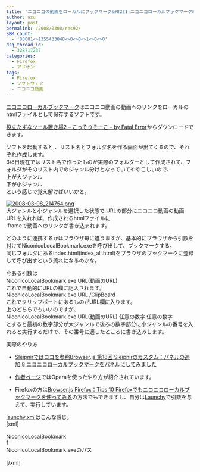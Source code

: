 ```yaml
---
title: 'ニコニコの動画をローカルにブックマーク&#8221;ニコニコローカルブックマーク&#8221;'
author: azu
layout: post
permalink: /2008/0308/res92/
SBM_count:
  - '00001<>1355433048<>0<>0<>1<>0<>0'
dsq_thread_id:
  - 328717237
categories:
  - Firefox
  - アドオン
tags:
  - Firefox
  - ソフトウェア
  - ニコニコ動画
---
```

<p><a href="http://fatalerrorjp.blog27.fc2.com/blog-category-11.html">ニコニコローカルブックマーク</a>はニコニコ動画の動画へのリンクをローカルのhtmlファイルとして保存するソフトです。</p>
<p><a href="http://my.opera.com/Fatal%20Error/blog/show.dml/1395069">役立たずなツール置き場2 &#8211; こっそりそーこ &#8211; by Fatal Error</a>からダウンロードできます。</p>
<p>ソフトを起動すると 、リスト名とフォルダ名を作る画面が出てくるので、それぞれ作成します。<br />
3/8日現在ではリスト名で作ったものが実際のフォルダーとして作成されて、フォルダがそのリスト内でのジャンル分けとなっていてややこしいので、<br />
上が大ジャンル<br />
下が小ジャンル<br />
という感じで覚え解けばいいかと。</p>
<p><a href="http://wordpress.local/wp-content/uploads/2008/03/2008-03-08_214754.png" title="2008-03-08_214754.png"><img src="http://wordpress.local/wp-content/uploads/2008/03/2008-03-08_214754.thumbnail.png" alt="2008-03-08_214754.png" /></a><br />
大ジャンルと小ジャンルを選択した状態で URLの部分にニコニコ動画の動画URLを入れれば、作成されるhtmlファイルに<br />
iframeで動画へのリンクが書き込まれます。</p>
<p>どのように連携するかはブラウザ毎に違うますが、基本的にブラウザから引数を付けてNiconicoLocalBookmark.exeを呼び出して、ブックマークする。<br />
同じフォルダにあるindex.html(index_all.html)をブラウザのブックマークに登録して呼び出すという流れになるのかな。</p>
<p>今ある引数は<br />
NiconicoLocalBookmark.exe URL(動画のURL)<br />
これで自動的にURLの欄に記入されます。<br />
NiconicoLocalBookmark.exe URL /ClipBoard<br />
これでクリップボートにあるものがURL欄に入ります。<br />
上のどちらでもいいのですが、<br />
NiconicoLocalBookmark.exe URL(動画のURL) 任意の数字 任意の数字<br />
とすると最初の数字部分が大ジャンルで後ろの数字部分に小ジャンルの番号を入れると実行するだけで、その番号に適したところに書き込みします。</p>
<p>実際のやり方</p>
<ul>
<li><a href="http://browserjs.blog102.fc2.com/blog-entry-590.html"> Sleipnirではココを参照Browser.js 第18回 Sleipnirのカスタム：パネルの追加 8 ニコニコローカルブックマークをパネルにしてみました</a></li>
</ul>
<ul>
<li><a href="http://fatalerrorjp.blog27.fc2.com/blog-category-11.html">作者ページ</a>ではOperaを使ったやり方が紹介されています。</li>
</ul>
<ul>
<li>Firefoxの方は<a href="http://browserjs.blog102.fc2.com/blog-entry-602.html">Browser.js Firefox：Tips 10 Firefoxでもニコニコローカルブックマークを使ってみる</a>の方法でもできますし、自分は<a href="http://efcl.info/2008/0128/res37/">Launchy</a>で引数を与えて、実行しています。</li>
</ul>
<p><a href="http://gemal.dk/mozilla/launchy-xmlfile.html">launchy.xml</a>はこんな感じ。<br />
[xml]<br />
<application><br />
<label>NiconicoLocalBookmark</label><br />
<type>1</type><br />
<command>NiconicoLocalBookmark.exeのパス</command><br />
</application><br />
[/xml]</p>
